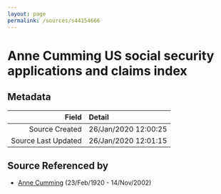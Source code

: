 ```yaml
---
layout: page
permalink: /sources/s44154666
---
```


# Anne Cumming US social security applications and claims index

## Metadata

Field | Detail
---:|:---
Source Created | 26/Jan/2020 12:00:25
Source Last Updated | 26/Jan/2020 12:01:15

## Source Referenced by

* [Anne Cumming](../people/@14926290@-anne-cumming-b1920-2-23-d2002-11-14.md) (23/Feb/1920 - 14/Nov/2002)
